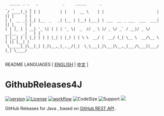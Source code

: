 ```text
  _____ _ _   _           _     _____      _                          _  _       _ 
 / ____(_) | | |         | |   |  __ \    | |                        | || |     | |
| |  __ _| |_| |__  _   _| |__ | |__) |___| | ___  __ _ ___  ___  ___| || |_    | |
| | |_ | | __| '_ \| | | | '_ \|  _  // _ \ |/ _ \/ _` / __|/ _ \/ __|__   _|   | |
| |__| | | |_| | | | |_| | |_) | | \ \  __/ |  __/ (_| \__ \  __/\__ \  | || |__| |
 \_____|_|\__|_| |_|\__,_|_.__/|_|  \_\___|_|\___|\__,_|___/\___||___/  |_| \____/ 
                                                
```

README LANGUAGES [ [ENGLISH](README_enUS.md) | [中文](README) ]

# GithubReleases4J

[![version](https://img.shields.io/github/v/release/CarmJos/GithubReleases4J)](https://github.com/CarmJos/GithubReleases4J/releases)
[![License](https://img.shields.io/github/license/CarmJos/GithubReleases4J)](https://opensource.org/licenses/GPL-3.0)
[![workflow](https://github.com/CarmJos/GithubReleases4J/actions/workflows/maven.yml/badge.svg?branch=master)](https://github.com/CarmJos/GithubReleases4J/actions/workflows/maven.yml)
![CodeSize](https://img.shields.io/github/languages/code-size/CarmJos/GithubReleases4J)
![Support](https://img.shields.io/badge/Minecraft-Java%201.16--Latest-green)
![](https://visitor-badge.glitch.me/badge?page_id=GithubReleases4J.readme)

GitHub Releases for Java , based on [GitHub REST API](https://docs.github.com/cn/rest/reference/releases) .
